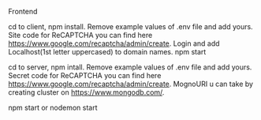 
Frontend

cd to client, npm install. Remove example values of .env file and add yours. Site code for ReCAPTCHA you can find here https://www.google.com/recaptcha/admin/create. Login and add Localhost(1st letter uppercased) to domain names. npm start

cd to server, npm intall. Remove example values of .env file and add yours. Secret code for ReCAPTCHA you can find here https://www.google.com/recaptcha/admin/create. MognoURI u can take by creating cluster on https://www.mongodb.com/.

npm start or nodemon start
